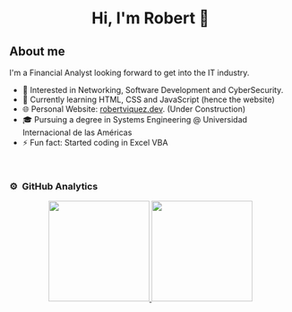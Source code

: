 <div align="center">
  <h1 align="center">Hi, I'm Robert 👋</h1>
</div>
  
## About me
  I'm a Financial Analyst looking forward to get into the IT industry. 
- 👀 Interested in Networking, Software Development and CyberSecurity.
- 🌱 Currently learning HTML, CSS and JavaScript (hence the website)
- 🌐 Personal Website: [robertviquez.dev](https://robertviquez.dev/). (Under Construction)
- 🎓 Pursuing a degree in Systems Engineering @ Universidad Internacional de las Américas
- ⚡ Fun fact: Started coding in Excel VBA
<br>

### ⚙️ &nbsp;GitHub Analytics

<p align="center">
<a href="https://github.com/rvqzs">
  <img height="180em" src="https://github-readme-stats-eight-theta.vercel.app/api?username=rvqzs&show_icons=true&theme=algolia&include_all_commits=true&count_private=true"/>
  <img height="180em" src="https://github-readme-stats-eight-theta.vercel.app/api/top-langs/?username=rvqzs&layout=compact&langs_count=8&theme=algolia"/>
</a>
</p>

<!---
rvqzs/rvqzs is a ✨ special ✨ repository because its `README.md` (this file) appears on your GitHub profile.
You can click the Preview link to take a look at your changes.
--->
